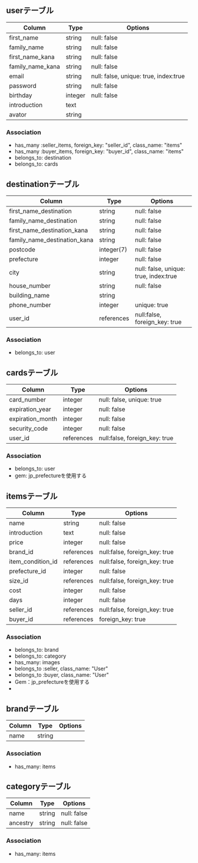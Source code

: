 
## userテーブル

|Column|Type|Options|
|------|----|-------|
|first_name|string|null: false|
|family_name|string|null: false|
|first_name_kana|string|null: false|
|family_name_kana|string|null: false|
|email|string|null: false, unique: true, index:true|
|password|string|null: false|
|birthday|integer|null: false|
|introduction|text||
|avator|string||


### Association
- has_many :seller_items, foreign_key: "seller_id", class_name: "items"
- has_many :buyer_items, foreign_key: "buyer_id", class_name: "items"
- belongs_to: destination
- belongs_to: cards

## destinationテーブル

|Column|Type|Options|
|------|----|-------|
|first_name_destination|string|null: false|
|family_name_destination|string|null: false|
|first_name_destination_kana|string|null: false|
|family_name_destination_kana|string|null: false|
|postcode|integer(7)|null: false|
|prefecture|integer|null: false|
|city|string|null: false, unique: true, index:true|
|house_number|string|null: false|
|building_name|string|
|phone_number|integer|unique: true|
|user_id|references|null:false, foreign_key: true|


### Association
- belongs_to: user

## cardsテーブル

|Column|Type|Options|
|------|----|-------|
|card_number|integer|null: false, unique: true|
|expiration_year|integer|null: false|
|expiration_month|integer|null: false|
|security_code|integer|null: false|
|user_id|references|null:false, foreign_key: true|


### Association
- belongs_to: user
- gem: jp_prefectureを使用する

## itemsテーブル

|Column|Type|Options|
|------|----|-------|
|name|string|null: false|
|introduction|text|null: false|
|price|integer|null: false|
|brand_id|references|null:false, foreign_key: true|
|item_condition_id|references|null:false, foreign_key: true|
|prefecture_id|integer|null: false|
|size_id|references|null:false, foreign_key: true|
|cost|integer|null: false|
|days|integer|null: false|
|seller_id|references|null:false, foreign_key: true|
|buyer_id|references|foreign_key: true|


### Association
- belongs_to: brand
- belongs_to: category
- has_many: images
- belongs_to :seller, class_name: "User"
- belongs_to :buyer, class_name: "User"
- Gem：jp_prefectureを使用する
- 

## brandテーブル

|Column|Type|Options|
|------|----|-------|
|name|string||



### Association
- has_many: items


## categoryテーブル

|Column|Type|Options|
|------|----|-------|
|name|string|null: false|
|ancestry|string|null: false|



### Association
- has_many: items
